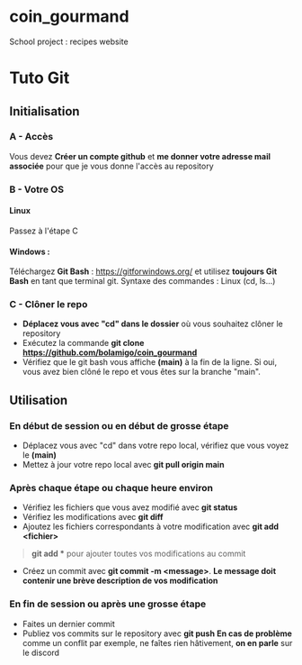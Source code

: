 # coin_gourmand
School project : recipes website

# Tuto Git

## Initialisation

### A - Accès
Vous devez **Créer un compte github** et **me donner votre adresse mail associée** pour que je vous donne l'accès au repository

### B - Votre OS

#### Linux
Passez à l'étape C

#### Windows :
Téléchargez **Git Bash** : https://gitforwindows.org/ et utilisez **toujours Git Bash** en tant que terminal git. Syntaxe des commandes : Linux (cd, ls...)

### C - Clôner le repo

* **Déplacez vous avec "cd" dans le dossier** où vous souhaitez clôner le repository
* Exécutez la commande **git clone https://github.com/bolamigo/coin_gourmand**
* Vérifiez que le git bash vous affiche **(main)** à la fin de la ligne. Si oui, vous avez bien clôné le repo et vous êtes sur la branche "main".

## Utilisation

### En début de session ou en début de grosse étape

* Déplacez vous avec "cd" dans votre repo local, vérifiez que vous voyez le **(main)**
* Mettez à jour votre repo local avec **git pull origin main**

### Après chaque étape ou chaque heure environ

* Vérifiez les fichiers que vous avez modifié avec **git status**
* Vérifiez les modifications avec **git diff**
* Ajoutez les fichiers correspondants à votre modification avec **git add \<fichier\>**
> **git add \*** pour ajouter toutes vos modifications au commit
* Créez un commit avec **git commit -m \<message\>**.
**Le message doit contenir une brève description de vos modification**

### En fin de session ou après une grosse étape

* Faites un dernier commit
* Publiez vos commits sur le repository avec **git push**
**En cas de problème** comme un conflit par exemple, ne faîtes rien hâtivement, **on en parle** sur le discord
